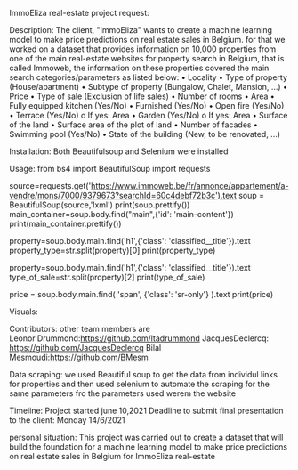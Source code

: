 ImmoEliza real-estate project request: 


Description: The client, "ImmoEliza" wants to create a machine learning model to make price predictions on real estate sales in Belgium. for that we worked on a dataset that provides information on 10,000 properties from one of the main real-estate websites for property search in Belgium, that is called Immoweb, the information on these properties covered the main search categories/parameters as listed below: 
  •	Locality
  •	Type of property (House/apartment)
  •	Subtype of property (Bungalow, Chalet, Mansion, ...)
  •	Price
  •	Type of sale (Exclusion of life sales)
  •	Number of rooms
  •	Area
  •	Fully equipped kitchen (Yes/No)
  •	Furnished (Yes/No)
  •	Open fire (Yes/No)
  •	Terrace (Yes/No)
  o	If yes: Area
  •	Garden (Yes/No)
  o	If yes: Area
  •	Surface of the land
  •	Surface area of the plot of land
  •	Number of facades
  •	Swimming pool (Yes/No)
  •	State of the building (New, to be renovated, ...)

Installation:
Both Beautifulsoup and Selenium were installed 

Usage:
from bs4 import BeautifulSoup
import requests

source=requests.get('https://www.immoweb.be/fr/annonce/appartement/a-vendre/mons/7000/9379673?searchId=60c4debf72b3c').text
soup = BeautifulSoup(source,'lxml')
print(soup.prettify())
main_container=soup.body.find("main",{'id': 'main-content'})
print(main_container.prettify())

property=soup.body.main.find('h1',{'class': 'classified__title'}).text
property_type=str.split(property)[0]
print(property_type)

property=soup.body.main.find('h1',{'class': 'classified__title'}).text
type_of_sale=str.split(property)[2]
print(type_of_sale)

price = soup.body.main.find( 'span', {'class': 'sr-only'} ).text
print(price)

Visuals:

Contributors:
other team members are  
Leonor Drummond:https://github.com/ltadrummond
JacquesDeclercq: https://github.com/JacquesDeclercq
Bilal Mesmoudi:https://github.com/BMesm


Data scraping: 
we used Beautiful soup to get the data from individul links for properties and then used selenium to automate the scraping for the same parameters fro
the parameters used werem the website

Timeline: 
Project started june 10,2021 
Deadline to submit final presentation to the client: Monday 14/6/2021

personal situation:
This project was carried out to create a dataset that will build the foundation for a machine learning model to make price predictions on real estate sales in Belgium for ImmoEliza real-estate

